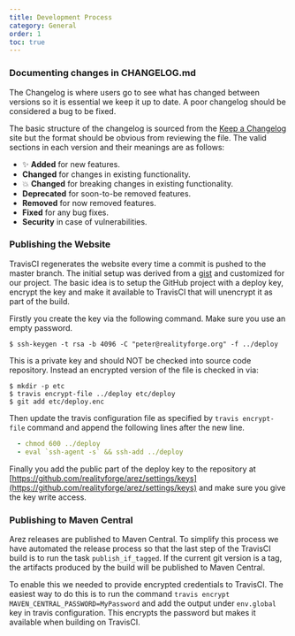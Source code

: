 ```yaml
---
title: Development Process
category: General
order: 1
toc: true
---
```


### Documenting changes in CHANGELOG.md

The Changelog is where users go to see what has changed between versions so it is essential we keep it
up to date. A poor changelog should be considered a bug to be fixed.

The basic structure of the changelog is sourced from the [Keep a Changelog](http://keepachangelog.com/en/1.0.0/)
site but the format should be obvious from reviewing the file. The valid sections in each version and their
meanings are as follows:

  - ✨ **Added** for new features.
  - **Changed** for changes in existing functionality.
  - 💥 **Changed** for breaking changes in existing functionality.
  - **Deprecated** for soon-to-be removed features.
  - **Removed** for now removed features.
  - **Fixed** for any bug fixes.
  - **Security** in case of vulnerabilities.

### Publishing the Website

TravisCI regenerates the website every time a commit is pushed to the master branch. The initial setup was
derived from a [gist](https://gist.github.com/domenic/ec8b0fc8ab45f39403dd) and customized for our project.
The basic idea is to setup the GitHub project with a deploy key, encrypt the key and make it available to
TravisCI that will unencrypt it as part of the build.

Firstly you create the key via the following command. Make sure you use an empty password.

    $ ssh-keygen -t rsa -b 4096 -C "peter@realityforge.org" -f ../deploy

This is a private key and should NOT be checked into source code repository. Instead an encrypted version
of the file is checked in via:

    $ mkdir -p etc
    $ travis encrypt-file ../deploy etc/deploy
    $ git add etc/deploy.enc

Then update the travis configuration file as specified by `travis encrypt-file` command and append the following
lines after the new line.

```yaml
  - chmod 600 ../deploy
  - eval `ssh-agent -s` && ssh-add ../deploy
```

Finally you add the public part of the deploy key to the repository at
[https://github.com/realityforge/arez/settings/keys](https://github.com/realityforge/arez/settings/keys) and
make sure you give the key write access.

### Publishing to Maven Central

Arez releases are published to Maven Central. To simplify this process we have automated the release
process so that the last step of the TravisCI build is to run the task `publish_if_tagged`. If the
current git version is a tag, the artifacts produced by the build will be published to Maven Central.

To enable this we needed to provide encrypted credentials to TravisCI. The easiest way to do this is
to run the command `travis encrypt MAVEN_CENTRAL_PASSWORD=MyPassword` and add the output under `env.global`
key in travis configuration. This encrypts the password but makes it available when building on TravisCI.
